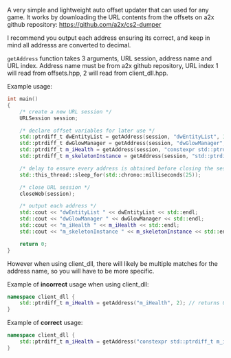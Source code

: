 A very simple and lightweight auto offset updater that can used for any game. It works by downloading the URL contents from the offsets on a2x github repository: https://github.com/a2x/cs2-dumper

I recommend you output each address ensuring its correct, and keep in mind all addresss are converted to decimal.

```getAddress``` function takes 3 arguments, URL session, address name and URL index. Address name must be from a2x github repository, URL index 1 will read from offsets.hpp, 2 will read from client_dll.hpp.

Example usage:
~~~cpp
int main()
{
    /* create a new URL session */
    URLSession session; 

    /* declare offset variables for later use */
    std::ptrdiff_t dwEntityList = getAddress(session, "dwEntityList", 1);
    std::ptrdiff_t dwGlowManager = getAddress(session, "dwGlowManager", 1);
    std::ptrdiff_t m_iHealth = getAddress(session, "constexpr std::ptrdiff_t m_iHealth = ", 2);
    std::ptrdiff_t m_skeletonInstance = getAddress(session, "std::ptrdiff_t m_skeletonInstance = ", 2);

    /* delay to ensure every address is obtained before closing the session */
    std::this_thread::sleep_for(std::chrono::milliseconds(25));

    /* close URL session */
    closeWeb(session);

    /* output each address */
    std::cout << "dwEntityList " << dwEntityList << std::endl;
    std::cout << "dwGlowManager " << dwGlowManager << std::endl;
    std::cout << "m_iHealth " << m_iHealth << std::endl;
    std::cout << "m_skeletonInstance " << m_skeletonInstance << std::endl;

    return 0;
}
~~~
However when using client_dll, there will likely be multiple matches for the address name, so you will have to be more specific.

Example of **incorrect** usage when using client_dll:
~~~cpp
namespace client_dll {
	std::ptrdiff_t m_iHealth = getAddress("m_iHealth", 2); // returns 0
}
~~~
Example of **correct** usage:
~~~cpp
namespace client_dll {
	std::ptrdiff_t m_iHealth = getAddress("constexpr std::ptrdiff_t m_iHealth = ", 2); // returns correct address
}
~~~
